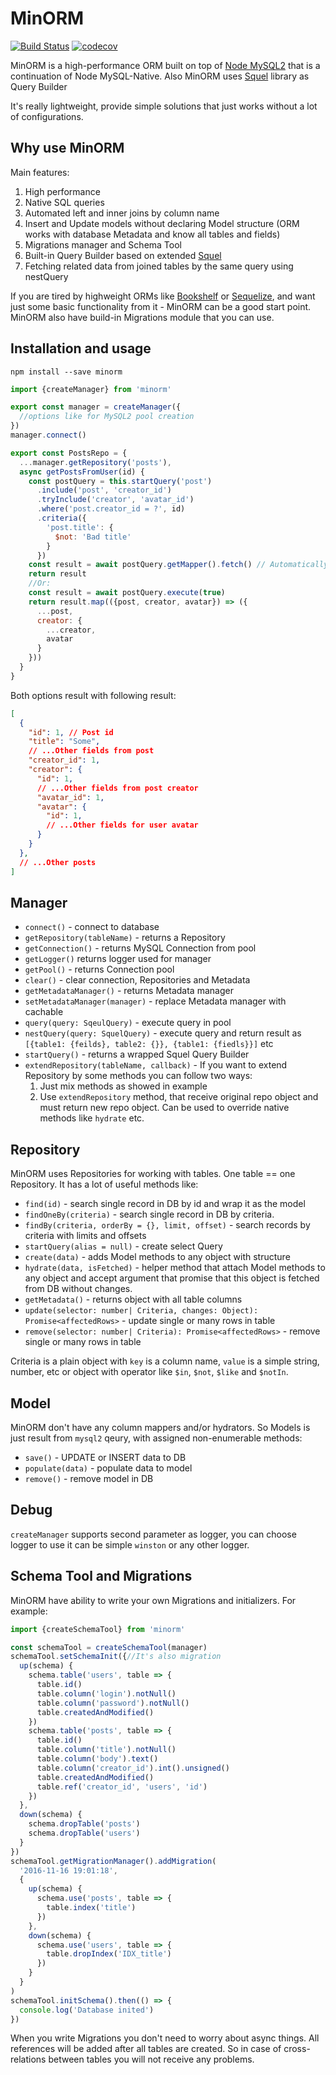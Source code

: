 # MinORM
[![Build Status](https://travis-ci.org/Arilas/minorm.svg?branch=master)](https://travis-ci.org/Arilas/minorm)
[![codecov](https://codecov.io/gh/Arilas/minorm/branch/master/graph/badge.svg)](https://codecov.io/gh/Arilas/minorm)


MinORM is a high-performance ORM built on top of [Node MySQL2](https://github.com/sidorares/node-mysql2)
that is a continuation of Node MySQL-Native. Also MinORM uses [Squel](https://github.com/hiddentao/squel) library as Query Builder

It's really lightweight, provide simple solutions that just works without a lot of configurations.

## Why use MinORM

Main features:

1. High performance
2. Native SQL queries
3. Automated left and inner joins by column name
4. Insert and Update models without declaring Model structure (ORM works with database Metadata and know all tables and fields)
5. Migrations manager and Schema Tool
6. Built-in Query Builder based on extended [Squel](https://github.com/hiddentao/squel)
7. Fetching related data from joined tables by the same query using nestQuery

If you are tired by highweight ORMs like [Bookshelf](https://github.com/tgriesser/bookshelf) or [Sequelize](https://github.com/sequelize/sequelize), and want just some basic functionality
from it - MinORM can be a good start point. MinORM also have build-in Migrations module that you can use.

## Installation and usage

```npm install --save minorm```

```js
import {createManager} from 'minorm'

export const manager = createManager({
  //options like for MySQL2 pool creation
})
manager.connect()

export const PostsRepo = {
  ...manager.getRepository('posts'),
  async getPostsFromUser(id) {
    const postQuery = this.startQuery('post')
      .include('post', 'creator_id')
      .tryInclude('creator', 'avatar_id')
      .where('post.creator_id = ?', id)
      .criteria({
        'post.title': {
          $not: 'Bad title'
        }
      })
    const result = await postQuery.getMapper().fetch() // Automatically map relations
    return result
    //Or:
    const result = await postQuery.execute(true)
    return result.map(({post, creator, avatar}) => ({
      ...post,
      creator: {
        ...creator,
        avatar
      }
    }))
  }
}
```

Both options result with following result:

```json
[
  {
    "id": 1, // Post id
    "title": "Some",
    // ...Other fields from post
    "creator_id": 1,
    "creator": {
      "id": 1,
      // ...Other fields from post creator
      "avatar_id": 1,
      "avatar": {
        "id": 1,
        // ...Other fields for user avatar
      }
    }
  },
  // ...Other posts
]
```

## Manager

* `connect()` - connect to database
* `getRepository(tableName)` - returns a Repository
* `getConnection()` - returns MySQL Connection from pool
* `getLogger()` returns logger used for manager
* `getPool()` - returns Connection pool
* `clear()` - clear connection, Repositories and Metadata
* `getMetadataManager()` - returns Metadata manager
* `setMetadataManager(manager)` - replace Metadata manager with cachable
* `query(query: SqeulQuery)` - execute query in pool
* `nestQuery(query: SquelQuery)` - execute query and return result as ```[{table1: {feilds}, table2: {}}, {table1: {fiedls}}]``` etc 
* `startQuery()` - returns a wrapped Squel Query Builder
* `extendRepository(tableName, callback)` - If you want to extend Repository by some methods you can follow two ways:
  1. Just mix methods as showed in example
  2. Use `extendRepository` method, that receive original repo object and must return new repo object. Can be used to override native methods like `hydrate` etc.

## Repository

MinORM uses Repositories for working with tables. One table == one Repository. It has a lot of useful methods like:

* `find(id)` - search single record in DB by id and wrap it as the model
* `findOneBy(criteria)` - search single record in DB by criteria.
* `findBy(criteria, orderBy = {}, limit, offset)` - search records by criteria with limits and offsets
* `startQuery(alias = null)` - create select Query
* `create(data)` - adds Model methods to any object with structure
* `hydrate(data, isFetched)` - helper method that attach Model methods to any object and accept argument that promise that this object is fetched from DB without changes.
* `getMetadata()` - returns object with all table columns
* `update(selector: number| Criteria, changes: Object): Promise<affectedRows>` - update single or many rows in table
* `remove(selector: number| Criteria): Promise<affectedRows>` - remove single or many rows in table

Criteria is a plain object with `key` is a column name, `value` is a simple string, number, etc or object with operator like `$in`, `$not`, `$like` and `$notIn`.

## Model

MinORM don't have any column mappers and/or hydrators. So Models is just result from `mysql2` qeury, with assigned non-enumerable methods:

* `save()` - UPDATE or INSERT data to DB
* `populate(data)` - populate data to model
* `remove()` - remove model in DB

## Debug

`createManager` supports second parameter as logger, you can choose logger to use it can be simple `winston` or any other logger.

## Schema Tool and Migrations

MinORM have ability to write your own Migrations and initializers. For example:

```js
import {createSchemaTool} from 'minorm'

const schemaTool = createSchemaTool(manager)
schemaTool.setSchemaInit({//It's also migration
  up(schema) {
    schema.table('users', table => {
      table.id()
      table.column('login').notNull()
      table.column('password').notNull()
      table.createdAndModified()
    })
    schema.table('posts', table => {
      table.id()
      table.column('title').notNull()
      table.column('body').text()
      table.column('creator_id').int().unsigned()
      table.createdAndModified()
      table.ref('creator_id', 'users', 'id')
    })
  },
  down(schema) {
    schema.dropTable('posts')
    schema.dropTable('users')
  }
})
schemaTool.getMigrationManager().addMigration(
  '2016-11-16 19:01:18',
  {
    up(schema) {
      schema.use('posts', table => {
        table.index('title')
      })
    },
    down(schema) {
      schema.use('users', table => {
        table.dropIndex('IDX_title')
      })
    }
  } 
)
schemaTool.initSchema().then(() => {
  console.log('Database inited')
})
```

When you write Migrations you don't need to worry about async things. All references will be added after all tables are created. So
in case of cross-relations between tables you will not receive any problems.
